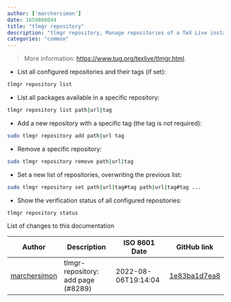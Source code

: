 ```yaml
---
author: ['marchersimon']
date: 1659806044
title: "tlmgr repository"
description: "tlmgr repository, Manage repositories of a TeX Live installation."
categories: "common"
---
```

> More information: <https://www.tug.org/texlive/tlmgr.html>.

- List all configured repositories and their tags (if set):

```bash
tlmgr repository list
```

- List all packages available in a specific repository:

```bash
tlmgr repository list path|url|tag
```

- Add a new repository with a specific tag (the tag is not required):

```bash
sudo tlmgr repository add path|url tag
```

- Remove a specific repository:

```bash
sudo tlmgr repository remove path|url|tag
```

- Set a new list of repositories, overwriting the previous list:

```bash
sudo tlmgr repository set path|url|tag#tag path|url|tag#tag ...
```

- Show the verification status of all configured repositories:

```bash
tlmgr repository status
```
List of changes to this documentation


Author | Description | ISO 8601 Date | GitHub link
------|-----|-----|-----
[marchersimon](mailto:50295997+marchersimon@users.noreply.github.com) | tlmgr-repository: add page (#8289) | 2022-08-06T19:14:04 | [1e83ba1d7ea8](https://github.com/tldr-pages/tldr/commit/1e83ba1d7ea82d193f8447423695a0b0d572db6c)

